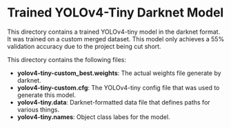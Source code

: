 # Trained YOLOv4-Tiny Darknet Model

This directory contains a trained YOLOv4-tiny model in the darknet format.  It was trained on a custom merged dataset.  This model only achieves a 55% validation accuracy due to the project being cut short.  

This directory contains the following files:
* **yolov4-tiny-custom_best.weights**: The actual weights file generate by darknet.
* **yolov4-tiny-custom.cfg**: The YOLOv4-tiny config file that was used to generate this model.
* **yolov4-tiny.data**: Darknet-formatted data file that defines paths for various things.
* **yolov4-tiny.names**: Object class labes for the model.
